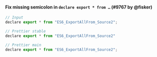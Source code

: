 #### Fix missing semicolon in `declare export * from …` (#9767 by @fisker)

<!-- Optional description if it makes sense. -->

<!-- prettier-ignore -->
```jsx
// Input
declare export * from "ES6_ExportAllFrom_Source2";

// Prettier stable
declare export * from "ES6_ExportAllFrom_Source2"

// Prettier main
declare export * from "ES6_ExportAllFrom_Source2";
```
